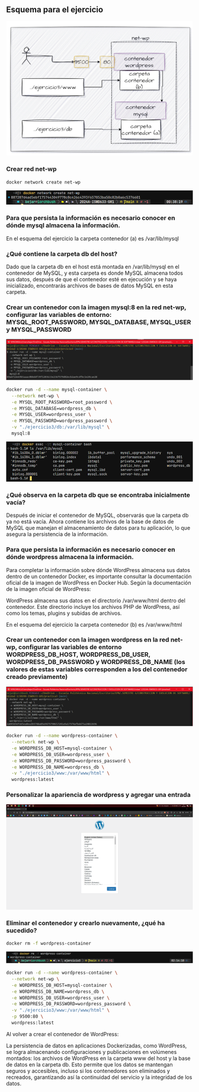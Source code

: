 ## Esquema para el ejercicio

![Imagen](imagenes/esquema-ejercicio3.PNG)

### Crear red net-wp

```bash
docker network create net-wp
```

![Docker network](imagenes/3_captura1.png)

### Para que persista la información es necesario conocer en dónde mysql almacena la información.

En el esquema del ejercicio la carpeta contenedor (a) es /var/lib/mysql

### ¿Qué contiene la carpeta db del host?

Dado que la carpeta db en el host está montada en /var/lib/mysql en el contenedor de MySQL, y esta carpeta es donde MySQL almacena todos sus datos, después de que el contenedor esté en ejecución y se haya inicializado, encontrarás archivos de bases de datos MySQL en esta carpeta.

### Crear un contenedor con la imagen mysql:8  en la red net-wp, configurar las variables de entorno: MYSQL_ROOT_PASSWORD, MYSQL_DATABASE, MYSQL_USER y MYSQL_PASSWORD

![Comando](imagenes/3_captura2.png)

```bash
docker run -d --name mysql-container \
  --network net-wp \
  -e MYSQL_ROOT_PASSWORD=root_password \
  -e MYSQL_DATABASE=wordpress_db \
  -e MYSQL_USER=wordpress_user \
  -e MYSQL_PASSWORD=wordpress_password \
  -v "./ejercicio3/db:/var/lib/mysql" \
  mysql:8
```
![ls /var/lib/mysql](imagenes/3_captura3.png)

### ¿Qué observa en la carpeta db que se encontraba inicialmente vacía?

Después de iniciar el contenedor de MySQL, observarás que la carpeta db ya no está vacía. Ahora contiene los archivos de la base de datos de MySQL que manejan el almacenamiento de datos para tu aplicación, lo que asegura la persistencia de la información.

### Para que persista la información es necesario conocer en dónde wordpress almacena la información.

Para completar la información sobre dónde WordPress almacena sus datos dentro de un contenedor Docker, es importante consultar la documentación oficial de la imagen de WordPress en Docker Hub. Según la documentación de la imagen oficial de WordPress:

WordPress almacena sus datos en el directorio /var/www/html dentro del contenedor. Este directorio incluye los archivos PHP de WordPress, así como los temas, plugins y subidas de archivos.

En el esquema del ejercicio la carpeta contenedor (b) es /var/www/html

### Crear un contenedor con la imagen wordpress en la red net-wp, configurar las variables de entorno WORDPRESS_DB_HOST, WORDPRESS_DB_USER, WORDPRESS_DB_PASSWORD y WORDPRESS_DB_NAME (los valores de estas variables corresponden a los del contenedor creado previamente)

![Comando](imagenes/3_captura4.png)

```bash
docker run -d --name wordpress-container \
  --network net-wp \
  -e WORDPRESS_DB_HOST=mysql-container \
  -e WORDPRESS_DB_USER=wordpress_user \
  -e WORDPRESS_DB_PASSWORD=wordpress_password \
  -e WORDPRESS_DB_NAME=wordpress_db \
  -v "./ejercicio3/www:/var/www/html" \
  wordpress:latest
```

### Personalizar la apariencia de wordpress y agregar una entrada

![WordPress personalizado](imagenes/3_captura5.png)

### Eliminar el contenedor y crearlo nuevamente, ¿qué ha sucedido?

```bash
docker rm -f wordpress-container
```
![Eliminar contenedor](imagenes/3_captura6.png)

```bash
docker run -d --name wordpress-container \
  --network net-wp \
  -e WORDPRESS_DB_HOST=mysql-container \
  -e WORDPRESS_DB_NAME=wordpress_db \
  -e WORDPRESS_DB_USER=wordpress_user \
  -e WORDPRESS_DB_PASSWORD=wordpress_password \
  -v "./ejercicio3/www:/var/www/html" \
  -p 9500:80 \
  wordpress:latest
```
Al volver a crear el contenedor de WordPress:

La persistencia de datos en aplicaciones Dockerizadas, como WordPress, se logra almacenando configuraciones y publicaciones en volúmenes montados: los archivos de WordPress en la carpeta www del host y la base de datos en la carpeta db. Esto permite que los datos se mantengan seguros y accesibles, incluso si los contenedores son eliminados y recreados, garantizando así la continuidad del servicio y la integridad de los datos.